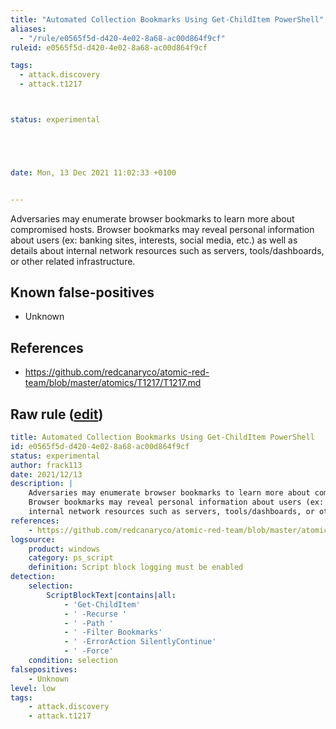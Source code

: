 ```yaml
---
title: "Automated Collection Bookmarks Using Get-ChildItem PowerShell"
aliases:
  - "/rule/e0565f5d-d420-4e02-8a68-ac00d864f9cf"
ruleid: e0565f5d-d420-4e02-8a68-ac00d864f9cf

tags:
  - attack.discovery
  - attack.t1217



status: experimental





date: Mon, 13 Dec 2021 11:02:33 +0100


---
```


Adversaries may enumerate browser bookmarks to learn more about compromised hosts.
Browser bookmarks may reveal personal information about users (ex: banking sites, interests, social media, etc.) as well as details about
internal network resources such as servers, tools/dashboards, or other related infrastructure.


<!--more-->


## Known false-positives

* Unknown



## References

* https://github.com/redcanaryco/atomic-red-team/blob/master/atomics/T1217/T1217.md


## Raw rule ([edit](https://github.com/SigmaHQ/sigma/edit/master/rules/windows/powershell/powershell_script/posh_ps_get_childitem_bookmarks.yml))
```yaml
title: Automated Collection Bookmarks Using Get-ChildItem PowerShell
id: e0565f5d-d420-4e02-8a68-ac00d864f9cf
status: experimental
author: frack113
date: 2021/12/13
description: |
    Adversaries may enumerate browser bookmarks to learn more about compromised hosts.
    Browser bookmarks may reveal personal information about users (ex: banking sites, interests, social media, etc.) as well as details about
    internal network resources such as servers, tools/dashboards, or other related infrastructure.
references:
    - https://github.com/redcanaryco/atomic-red-team/blob/master/atomics/T1217/T1217.md
logsource:
    product: windows
    category: ps_script
    definition: Script block logging must be enabled
detection:
    selection:
        ScriptBlockText|contains|all:
            - 'Get-ChildItem'
            - ' -Recurse '
            - ' -Path '
            - ' -Filter Bookmarks' 
            - ' -ErrorAction SilentlyContinue'
            - ' -Force'
    condition: selection
falsepositives:
    - Unknown
level: low
tags:
    - attack.discovery
    - attack.t1217


```
